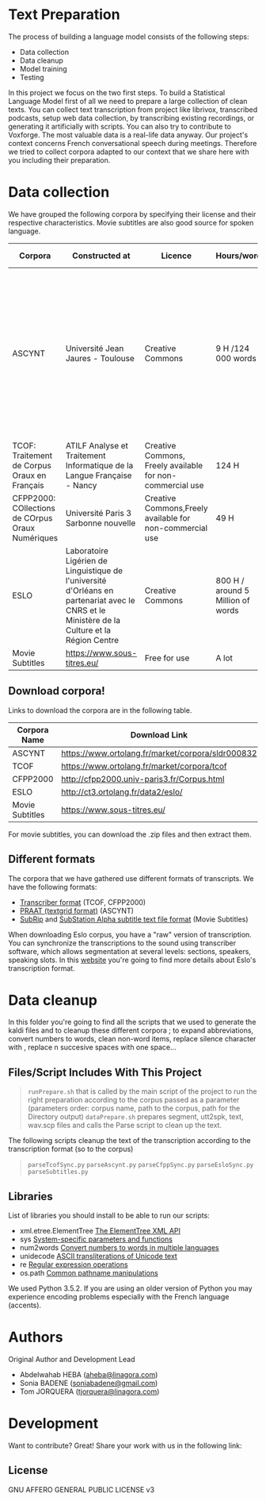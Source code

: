 # Text Preparation

 The process of building a language model consists of the following steps:
 
- Data collection
- Data cleanup
- Model training
- Testing

In this project we focus on the two first steps. To build a Statistical Language Model first of all we need to prepare a large collection of clean texts. You can collect text transcription from project like librivox, transcribed podcasts, setup web data collection, by transcribing existing recordings, or generating it artificially with scripts. You can also try to contribute to Voxforge. The most valuable data is a real-life data anyway. 
Our project's context concerns French conversational speech during meetings. Therefore we tried to collect corpora adapted to our context that we share here with you including their preparation.

# Data collection

We have grouped the following corpora by specifying their license and their respective characteristics.
Movie subtitles are also good source for spoken language. 

| Corpora |  Constructed at  | Licence  | Hours/words | Speakers | Database Type |
| ------ | ------ | ------ | ------ | ------ | ------ |
| ASCYNT  | Université Jean Jaures - Toulouse  | Creative Commons | 9 H /124 000 words | 2 Males - 21 Females | - The oral conference of text (17,858 words), monologue presentations (19,575 words) and guided interviews (86,584). - Audio files and PRAAT transcriptions (textgrid format)|
| TCOF: Traitement de Corpus Oraux en Français | ATILF Analyse et Traitement Informatique de la Langue Française - Nancy | Creative Commons, Freely available for non-commercial use  | 124 H | 1365 Speakers | Spontaneous Speech. Transcriber et WAV |
| CFPP2000: COllections de COrpus Oraux Numériques | Université Paris 3 Sarbonne nouvelle  | Creative Commons,Freely available for non-commercial use  | 49 H  | Unknown  | Interviews |
| ESLO | Laboratoire Ligérien de Linguistique de l'université d'Orléans en partenariat avec le CNRS et le Ministère de la Culture et la Région Centre | Creative Commons| 800 H / around 5 Million of words | Unknown | calls, interview, visit, meeting, diner |
| Movie Subtitles | https://www.sous-titres.eu/ | Free for use | A lot | Plenty | Movie subtitles |

## Download corpora!
Links to download the corpora are in the following table.

| Corpora Name | Download Link |
| ------ | ------ |
| ASCYNT | https://www.ortolang.fr/market/corpora/sldr000832 |
| TCOF | https://www.ortolang.fr/market/corpora/tcof |
| CFPP2000 | http://cfpp2000.univ-paris3.fr/Corpus.html |
| ESLO | http://ct3.ortolang.fr/data2/eslo/ |
| Movie Subtitles | https://www.sous-titres.eu/ |

For movie subtitles, you can download the .zip files and then extract them. 

## Different formats

The corpora that we have gathered use different formats of transcripts. We have the following formats:
- [Transcriber format][transcriber] (TCOF, CFPP2000) 
- [PRAAT (textgrid format)][TextGrid] (ASCYNT)
- [SubRip][srt] and [SubStation Alpha subtitle text file format][ass] (Movie Subtitles)

When downloading Eslo corpus, you have a "raw" version of transcription. You can synchronize the transcriptions to the sound using transcriber software, which allows segmentation at several levels: sections, speakers, speaking slots. In this [website][EsloTranscription] you're going to find more details about Eslo's transcription format.

# Data cleanup

In this folder you're going to find all the scripts that we used to generate the kaldi files and to cleanup these different corpora ; to expand abbreviations, convert numbers to words, clean non-word items, replace silence character with <sil>, replace n succesive spaces with one space...

## Files/Script Includes With This Project

> `runPrepare.sh` that is called by the main script of the project to run the right preparation according to the corpus passed as a parameter (parameters order: corpus name, path to the corpus, path for the Directory output)
> `dataPrepare.sh` prepares segment, utt2spk, text, wav.scp files and calls the Parse script to clean up the text.

The following scripts cleanup the text of the transcription according to the transcription format (so to the corpus)
> `parseTcofSync.py`
> `parseAscynt.py`
> `parseCfppSync.py`
> `parseEsloSync.py`
> `parseSubtitles.py`

## Libraries
List of libraries you should install to be able to run our scripts:
- xml.etree.ElementTree [The ElementTree XML API][ElementTree]
- sys [System-specific parameters and functions][sys] 
- num2words [Convert numbers to words in multiple languages][num2words] 
- unidecode [ASCII transliterations of Unicode text][unicode] 
- re [Regular expression operations][re] 
- os.path [Common pathname manipulations][os.path] 

We used Python 3.5.2. If you are using an older version of Python you may experience encoding problems especially with the French language (accents).

# Authors
Original Author and Development Lead

- Abdelwahab HEBA (aheba@linagora.com)
- Sonia BADENE (soniabadene@gmail.com)
- Tom JORQUERA (tjorquera@linagora.com)

# Development
Want to contribute? Great! Share your work with us in the following link:


License
----
GNU AFFERO GENERAL PUBLIC LICENSE v3


[//]: # (These are reference links used in the body of this note and get stripped out when the markdown processor does its job. There is no need to format nicely because it shouldn't be seen.)



   [transcriber]: <http://trans.sourceforge.net/en/usermanUS.php>
   [TextGrid]: <http://www.fon.hum.uva.nl/praat/manual/TextGrid.html>
   [EsloTranscription]: <http://eslo.huma-num.fr/index.php/pagemethodologie/20-eslo>
   [srt]: <https://en.wikipedia.org/wiki/SubRip>
   [ass]: <https://en.wikipedia.org/wiki/SubStation_Alpha>
   [ElementTree]: <https://docs.python.org/2/library/xml.etree.elementtree.html>
   [sys]: <https://docs.python.org/3/library/sys.html>
   [num2words]: <https://pypi.python.org/pypi/num2words>
   [unicode]: <https://pypi.python.org/pypi/Unidecode>
   [re]: <https://docs.python.org/2/library/re.html>
   [os.path]: <https://docs.python.org/2/library/os.path.html>
   

